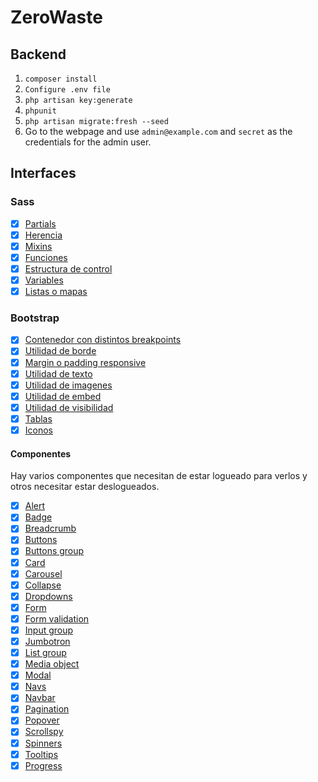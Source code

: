 # ZeroWaste

## Backend

1. `composer install`
2. `Configure .env file`
3. `php artisan key:generate`
4. `phpunit`
5. `php artisan migrate:fresh --seed`
6. Go to the webpage and use `admin@example.com` and `secret` as the credentials for the admin user.

## Interfaces

### Sass
- [x] [Partials](resources/sass/app.scss)
- [x] [Herencia](resources/sass/landing.scss#L23)
- [x] [Mixins](resources/sass/_grid.scss#L24)
- [x] [Funciones](resources/sass/landing.scss#L18)
- [x] [Estructura de control](resources/sass/_variables.scss#L11)
- [x] [Variables](resources/sass/_variables.scss)
- [x] [Listas o mapas](resources/sass/_grid.scss#L7)

### Bootstrap

- [x] [Contenedor con distintos breakpoints](resources/views/landing.blade.php#L22)
- [x] [Utilidad de borde](resources/views/partials/navbar.blade.php#L3)
- [x] [Margin o padding responsive ](resources/views/private/home.blade.php#L4)
- [x] [Utilidad de texto](resources/views/private/inventory/show.blade.php#L48)
- [x] [Utilidad de imagenes](resources/views/about.blade.php#L22)
- [x] [Utilidad de embed](resources/views/about.blade.php#L18)
- [x] [Utilidad de visibilidad](resources/sass/landing.scss#L22)
- [x] [Tablas](resources/views/about.blade.php#L31)
- [x] [Iconos](resources/js/components/ContactForm.vue)

#### Componentes

Hay varios componentes que necesitan de estar logueado para verlos y otros necesitar estar deslogueados.

- [x] [Alert](resources/views/private/components/alert.blade.php)
- [x] [Badge](resources/views/private/recipe/show.blade.php#L25)
- [x] [Breadcrumb](resources/views/private/recipe/index.blade.php#L4)
- [x] [Buttons](resources/views/private/recipe/create.blade.php#L91)
- [x] [Buttons group](resources/js/components/ContactForm.vue)
- [x] [Card](resources/views/private/components/card.blade.php)
- [x] [Carousel](resources/views/private/components/recipe-showcase.blade.php)
- [x] [Collapse](resources/views/partials/navbar.blade.php#L8)
- [x] [Dropdowns](resources/views/partials/navbar.blade.php#L20)
- [x] [Form](resources/views/private/recipe/create.blade.php#L7)
- [x] [Form validation](resources/views/private/recipe/create.blade.php#L18)
- [x] [Input group](resources/js/components/ContactForm.vue)
- [x] [Jumbotron](resources/views/landing.blade.php#L4)
- [x] [List group](resources/js/components/NotificationReaderComponent.vue#L22)
- [x] [Media object](resources/views/about.blade.php#L21)
- [x] [Modal](resources/views/private/inventory/show.blade.php#L35)
- [x] [Navs](resources/views/about.blade.php#L8)
- [x] [Navbar](resources/views/partials/navbar.blade.php)
- [x] [Pagination](resources/views/private/inventory/show.blade.php#L53)
- [x] [Popover](resources/js/components/NotificationReaderComponent.vue#L7)
- [x] [Scrollspy](resources/views/landing.blade.php#L23)
- [x] [Spinners](resources/js/components/NotificationReaderComponent.vue#L17)
- [x] [Tooltips](resources/views/partials/navbar.blade.php#L3)
- [x] [Progress](resources/js/components/ContactForm.vue)
